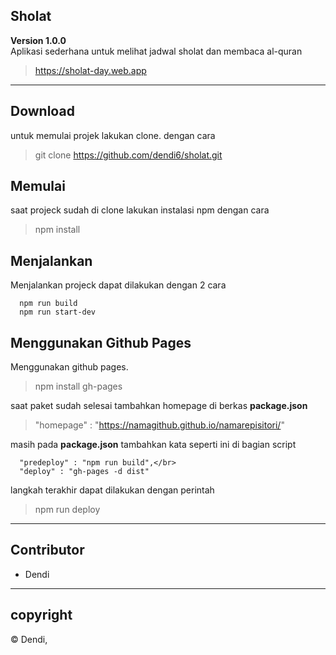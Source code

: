 ## Sholat

**Version 1.0.0**</br>
Aplikasi sederhana untuk melihat jadwal sholat dan membaca al-quran
>https://sholat-day.web.app

---
## Download
untuk memulai projek lakukan clone. dengan cara
>git clone https://github.com/dendi6/sholat.git

## Memulai
saat projeck sudah di clone lakukan instalasi npm dengan cara
> npm install

## Menjalankan
Menjalankan projeck dapat dilakukan dengan 2 cara
```
  npm run build
  npm run start-dev
```
## Menggunakan Github Pages
Menggunakan github pages.
> npm install gh-pages

saat paket sudah selesai tambahkan homepage di berkas <b>package.json</b>
> "homepage" : "https://namagithub.github.io/namarepisitori/"

masih pada <b>package.json</b> tambahkan kata seperti ini di bagian script
```
  "predeploy" : "npm run build",</br>
  "deploy" : "gh-pages -d dist"
```

langkah terakhir dapat dilakukan dengan perintah
> npm run deploy

---
## Contributor
- Dendi

---
## copyright
© Dendi,
